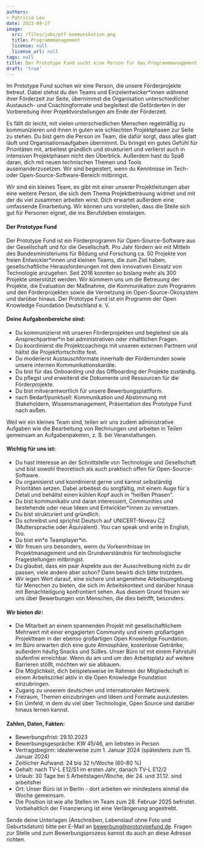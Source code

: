 ```yaml
---
authors:
- Patricia Leu
date: 2023-09-27
image:
  src: /files/jobs/ptf-kommunikation.png
  title: Programmmanagement
  license: null
  license_url: null
tags: null
title: Der Prototype Fund sucht eine Person für das Programmmanagement
draft: 'true'
---
```


Im Prototype Fund suchen wir eine Person, die unsere Förderprojekte betreut. Dabei stehst du den Teams und Einzelentwicker*innen während ihrer Förderzeit zur Seite, übernimmst die Organisation unterschiedlicher Austausch- und Coachingformate und begleitest die Geförderten in der Vorbereitung ihrer Projektvorstellungen am Ende der Förderzeit.

Es fällt dir leicht, mit vielen unterschiedlichen Menschen regelmäßig zu kommunizieren und ihnen in guten wie schlechten Projektphasen zur Seite zu stehen. Du bist gern die Person im Team, die dafür sorgt, dass alles glatt läuft und Organisationsaufgaben übernimmt. Du bringst ein gutes Gefühl für Prioritäten mit, arbeitest gründlich und strukturiert und verlierst auch in intensiven Projektphasen nicht den Überblick. Außerdem hast du Spaß daran, dich mit neuen technischen Themen und Tools auseinanderzusetzen. Wir sind begeistert, wenn du Kenntnisse im Tech- oder Open-Source-Software-Bereich mitbringst.

Wir sind ein kleines Team, es gibt mit einer unserer Projektleitungen aber eine weitere Person, die sich dem Thema Projektbetreuung widmet und mit der du viel zusammen arbeiten wirst. Dich erwartet außerdem eine umfassende Einarbeitung. Wir können uns vorstellen, dass die Stelle sich gut für Personen eignet, die ins Berufsleben einsteigen.

#### Der Prototype Fund
Der Prototype Fund ist ein Förderprogramm für Open-Source-Software aus der Gesellschaft und für die Gesellschaft. Pro Jahr fördern wir mit Mitteln des Bundesministeriums für Bildung und Forschung ca. 50 Projekte von freien Entwickler*innen und kleinen Teams, die zum Ziel haben,  gesellschaftliche Herausforderungen mit dem innovativen Einsatz von Technologie anzugehen. Seit 2016 konnten so bislang mehr als 300 Projekte unterstützt werden. Wir kümmern uns um die Betreuung der Projekte, die Evaluation der Maßnahme, die Kommunikation zum Programm und den Förderprojekten sowie die Vernetzung im Open-Source-Ökosystem und darüber hinaus. Der Prototype Fund ist ein Programm der Open Knowledge Foundation Deutschland e. V.

#### Deine Aufgabenbereiche sind:
* Du kommunizierst mit unseren Förderprojekten und begleitest sie als Ansprechpartner*in bei administrativen oder inhaltlichen Fragen.
* Du koordinierst die Projektcoachings mit unseren externen Partnern und hältst die Projektfortschritte fest.
* Du moderierst Austauschformate innerhalb der Förderrunden sowie unsere internen Kommunikationskanäle.
* Du bist für das Onboarding und das Offboarding der Projekte zuständig.
* Du pflegst und erweiterst die Dokumente und Ressourcen für die Förderprojekte.
* Du bist mitverantwortlich für unsere Bewerbungsplattform.
* nach Bedarf/punktuell: Kommunikation und Abstimmung mit Stakeholdern, Wissensmanagement, Präsentation des Prototype Fund nach außen.

Weil wir ein kleines Team sind, teilen wir uns zudem administrative Aufgaben wie die Bearbeitung von Rechnungen und arbeiten in Teilen gemeinsam an Aufgabenpaketen, z. B. bei Veranstaltungen.

#### Wichtig für uns ist:
* Du  hast Interesse an der Schnittstelle von Technologie und Gesellschaft und bist sowohl theoretisch als auch praktisch offen für Open-Source-Software.
* Du organisierst und koordinierst gerne und kannst selbständig Prioritäten setzen. Dabei arbeitest du sorgfältig, mit einem Auge für´s Detail und behältst einen kühlen Kopf auch in “heißen Phasen”.
* Du bist kommunikativ und daran interessiert, Communities und bestehende oder neue Ideen und Entwickler\*innen zu vernetzen.
* Du bist strukturiert und gründlich.
* Du  schreibst und sprichst Deutsch auf UNICERT-Niveau C2 (Muttersprache  oder Äquivalent). You can speak und write in English, too.
* Du bist ein*e Teamplayer\*in.
* Wir  freuen uns besonders, wenn du Vorkenntnisse im Projektmanagement und ein Grundverständnis für technologische Fragestellungen mitbringst.
* Du glaubst, dass ein paar Aspekte aus der Ausschreibung nicht zu dir passen, viele andere aber schon? Dann bewirb dich bitte trotzdem.
* Wir legen Wert darauf, eine sichere und angenehme Arbeitsumgebung für Menschen zu bieten, die sich im Arbeitskontext und darüber hinaus mit Benachteiligung konfrontiert sehen. Aus diesem Grund freuen wir uns über Bewerbungen von Menschen, die dies betrifft, besonders.

#### Wir bieten dir:

* Die Mitarbeit an einem spannenden Projekt mit gesellschaftlichem Mehrwert mit einer engagierten Community und einem großartigen Projektteam in der ebenso großartigen Open Knowledge Foundation.
* Im  Büro erwarten dich eine gute Atmosphäre, kostenlose Getränke, außerdem häufig Snacks und Süßes. Unser Büro ist mit einem Fahrstuhl stufenfrei erreichbar. Wenn du am und um den Arbeitsplatz auf weitere Barrieren  stößt, möchten wir sie abbauen.
* Die Möglichkeit, dich beispielsweise im Rahmen der Mitgliedschaft in einem Arbeitszirkel aktiv in die Open Knowledge Foundation einzubringen.
* Zugang zu unserem deutschen und internationalen Netzwerk.
* Freiraum, Themen einzubringen und Ideen und Formate auszutesten.
* Ein Umfeld, in dem du viel über Technologie, Open Source und darüber hinaus lernen kannst.

#### Zahlen, Daten, Fakten:

* Bewerbungsfrist: 29.10.2023
* Bewerbungsgespräche: KW 45/46, am liebsten in Person
* Vertragsbeginn: idealerweise zum 1. Januar 2024 (spätestens zum 15. Januar 2024)
* Zeitlicher Aufwand: 24 bis 32 h/Woche (60-80 %)
* Gehalt: nach TV-L E12/S1 im ersten Jahr, danach TV-L E12/2
* Urlaub:  30 Tage bei 5 Arbeitstagen/Woche, der 24. und 31.12. sind arbeitsfrei
* Ort: Unser Büro ist in Berlin - dort arbeiten wir mindestens  einmal die Woche gemeinsam.
* Die Position ist wie alle Stellen im Team zum 28. Februar 2025 befristet. Vorbehaltlich der Finanzierung ist eine Verlängerung angestrebt.

Sende deine Unterlagen (Anschreiben, Lebenslauf ohne Foto und Geburtsdatum) bitte per E-Mail an bewerbung@prototypefund.de. Fragen zur Stelle und zum Bewerbungsprozess kannst du auch an diese Adresse richten.